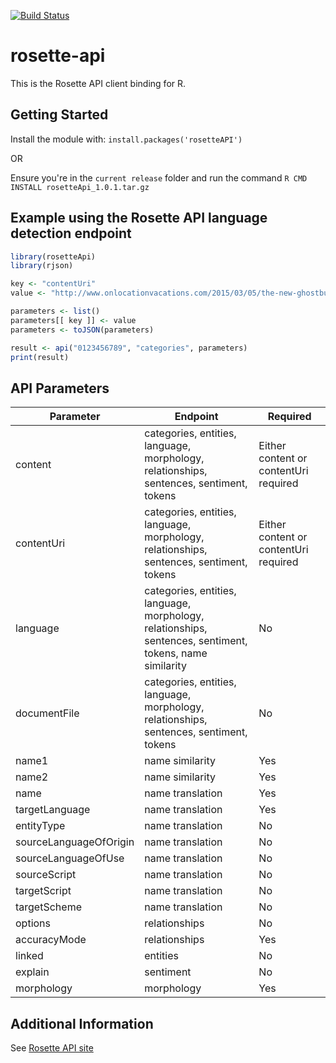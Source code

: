 [![Build Status](https://travis-ci.org/rosette-api/R.svg?branch=master)](https://travis-ci.org/rosette-api/nodejs)

# rosette-api

This is the Rosette API client binding for R.

## Getting Started
Install the module with: `install.packages('rosetteAPI')`

OR

Ensure you're in the `current release` folder and run the command `R CMD INSTALL rosetteApi_1.0.1.tar.gz`


## Example using the Rosette API language detection endpoint
```R
library(rosetteApi)
library(rjson)

key <- "contentUri"
value <- "http://www.onlocationvacations.com/2015/03/05/the-new-ghostbusters-movie-begins-filming-in-boston-in-june/"

parameters <- list()
parameters[[ key ]] <- value
parameters <- toJSON(parameters)

result <- api("0123456789", "categories", parameters)
print(result)
```
## API Parameters
| Parameter                     | Endpoint                                            | Required
| -------------                 |-------------                                        |------------- 
| content                    | categories, entities, language, morphology, relationships, sentences, sentiment, tokens            | Either content or contentUri required |
| contentUri                      | categories, entities, language, morphology, relationships, sentences, sentiment, tokens       | Either content or contentUri required |
| language                          | categories, entities, language, morphology, relationships, sentences, sentiment, tokens, name similarity                    | No |
| documentFile                      | categories, entities, language, morphology, relationships, sentences, sentiment, tokens                  | No |
| name1                 | name similarity               | Yes |
| name2               | name similarity| Yes |
| name    | name translation     | Yes |
| targetLanguage           | name translation           | Yes |
| entityType                 | name translation         | No |
| sourceLanguageOfOrigin        | name translation | No |
| sourceLanguageOfUse                         | name translation       | No |
| sourceScript                     | name translation               | No |
| targetScript                     | name translation                    | No |
| targetScheme                        | name translation          | No |
| options              | relationships        | No |
| accuracyMode              | relationships        | Yes |
| linked              | entities        | No |
| explain              | sentiment        | No |
| morphology             | morphology        | Yes |

## Additional Information
See [Rosette API site](https://developer.rosette.com/)